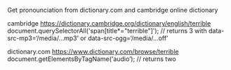 Get pronounciation from dictionary.com and cambridge online dictionary

cambridge
https://dictionary.cambridge.org/dictionary/english/terrible
document.querySelectorAll('span[title*="terrible"]');
// returns 3 with data-src-mp3=‘/media/…mp3’ or data-src-ogg=‘/media/…off’ 

dictionary.com
https://www.dictionary.com/browse/terrible 
document.getElementsByTagName('audio’); 
// returns two <audio><source src=‘absPath’ /></audio>